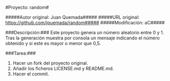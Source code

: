 #Proyecto: random#

#####Autor original: Juan Quemada#####
#####URL original: https://github.com/jquemada/random#####
#####Modificación: aC#####

###Descripción:###
Este proyecto genera un número aleatorio entre 0 y 1. Tras la generación muestra por consola un mensaje indicando el número obtenido y si este es mayor o menor que 0,5.

###Tarea:###
   1. Hacer un fork del proyecto original.
   2. Añadir los ficheros LICENSE.md y README.md.
   3. Hacer el commit.
